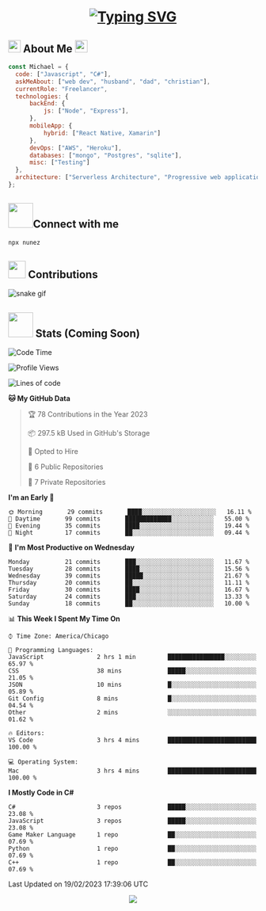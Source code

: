 # <p align="center">[![Typing SVG](https://readme-typing-svg.demolab.com/?lines=Welcome,+I'm+Michael!;A+full-stack+web+dev+:\))](https://git.io/typing-svg)</p>
      
      
  
  <h2><img src="https://media.giphy.com/media/yB48NfCnzAChq/giphy.gif" height=25 width=25 />   About Me   <img src="https://media.giphy.com/media/yB48NfCnzAChq/giphy.gif" height=25 width=25 />
  </h2>
  
  ```js
  const Michael = {
    code: ["Javascript", "C#"],
    askMeAbout: ["web dev", "husband", "dad", "christian"],
    currentRole: "Freelancer",
    technologies: {
        backEnd: {
            js: ["Node", "Express"],
        },
        mobileApp: {
            hybrid: ["React Native, Xamarin"]
        },
        devOps: ["AWS", "Heroku"],
        databases: ["mongo", "Postgres", "sqlite"],
        misc: ["Testing"]
    },
    architecture: ["Serverless Architecture", "Progressive web applications", "Single page applications"],
};
  ```
<h2><img src="https://media.giphy.com/media/v1.Y2lkPTc5MGI3NjExMzVmYWUxMWRlYjJkNTgwMWQ4ZWI0OTA5NTViMDkyMGZjNmQxMTg0MSZjdD1z/BHCFcibksBxAV0FDoL/giphy.gif" height=50, width=50/>Connect with me
</h2>

```bash
npx nunez
```

  <h2><img src="https://media.giphy.com/media/pEuD18F5xjR9SNVmYz/giphy.gif" height=35 width=35 />   Contributions   </h2>
  
  ![snake gif](https://github.com/IvL-Nunez/IvL-Nunez/blob/output/github-contribution-grid-snake.gif)
  
  
  <h2><img src="https://media.giphy.com/media/v1.Y2lkPTc5MGI3NjExMjNjYzUxNjA4YWYwODYwYzNlMWJlZmE0NWM2OTZmNzg5MjU3MjU0ZCZjdD1z/NS0bXSSo8nIFbDDSb5/giphy.gif" heigth=50 width=50 />   Stats (Coming Soon) </h2>
  
<!--START_SECTION:waka-->
![Code Time](http://img.shields.io/badge/Code%20Time-3%20hrs%204%20mins-blue)

![Profile Views](http://img.shields.io/badge/Profile%20Views-261-blue)

![Lines of code](https://img.shields.io/badge/From%20Hello%20World%20I%27ve%20Written-128%20Thousand%20lines%20of%20code-blue)

**🐱 My GitHub Data** 

> 🏆 78 Contributions in the Year 2023
 > 
> 📦 297.5 kB Used in GitHub's Storage 
 > 
> 💼 Opted to Hire
 > 
> 📜 6 Public Repositories 
 > 
> 🔑 7 Private Repositories  
 > 
**I'm an Early 🐤** 

```text
🌞 Morning       29 commits       ████░░░░░░░░░░░░░░░░░░░░░   16.11 % 
🌆 Daytime       99 commits       █████████████░░░░░░░░░░░░   55.00 % 
🌃 Evening       35 commits       ████░░░░░░░░░░░░░░░░░░░░░   19.44 % 
🌙 Night         17 commits       ██░░░░░░░░░░░░░░░░░░░░░░░   09.44 % 

```
📅 **I'm Most Productive on Wednesday** 

```text
Monday          21 commits       ███░░░░░░░░░░░░░░░░░░░░░░   11.67 % 
Tuesday         28 commits       ████░░░░░░░░░░░░░░░░░░░░░   15.56 % 
Wednesday       39 commits       █████░░░░░░░░░░░░░░░░░░░░   21.67 % 
Thursday        20 commits       ██░░░░░░░░░░░░░░░░░░░░░░░   11.11 % 
Friday          30 commits       ████░░░░░░░░░░░░░░░░░░░░░   16.67 % 
Saturday        24 commits       ███░░░░░░░░░░░░░░░░░░░░░░   13.33 % 
Sunday          18 commits       ██░░░░░░░░░░░░░░░░░░░░░░░   10.00 % 

```


📊 **This Week I Spent My Time On** 

```text
⌚︎ Time Zone: America/Chicago

💬 Programming Languages: 
JavaScript               2 hrs 1 min         ████████████████░░░░░░░░░   65.97 % 
CSS                      38 mins             █████░░░░░░░░░░░░░░░░░░░░   21.05 % 
JSON                     10 mins             █░░░░░░░░░░░░░░░░░░░░░░░░   05.89 % 
Git Config               8 mins              █░░░░░░░░░░░░░░░░░░░░░░░░   04.54 % 
Other                    2 mins              ░░░░░░░░░░░░░░░░░░░░░░░░░   01.62 % 

🔥 Editors: 
VS Code                  3 hrs 4 mins        █████████████████████████   100.00 % 

💻 Operating System: 
Mac                      3 hrs 4 mins        █████████████████████████   100.00 % 

```

**I Mostly Code in C#** 

```text
C#                       3 repos             █████░░░░░░░░░░░░░░░░░░░░   23.08 % 
JavaScript               3 repos             █████░░░░░░░░░░░░░░░░░░░░   23.08 % 
Game Maker Language      1 repo              ██░░░░░░░░░░░░░░░░░░░░░░░   07.69 % 
Python                   1 repo              ██░░░░░░░░░░░░░░░░░░░░░░░   07.69 % 
C++                      1 repo              ██░░░░░░░░░░░░░░░░░░░░░░░   07.69 % 

```



 Last Updated on 19/02/2023 17:39:06 UTC
<!--END_SECTION:waka-->
  
  <p align="center"> <img src="https://media.giphy.com/media/Iysz47yuY6Rnwb4fPt/giphy.gif" /> </p>
  
  <!--
  <p align="center"><img src="https://media.giphy.com/media/FFoyx4VHgukEg/giphy.gif" height='50%' width='50%' /> </p>
  
 
 | | |
| ------- | --- |
| <img src="92920603-BF04-43EE-AF3D-A9703B9A23F5.jpeg" height='550' width='550'/> | ![Jokes Card](https://readme-jokes.vercel.app/api?hideBorder)<br>[![spotify-github-profile](https://spotify-github-profile.vercel.app/api/view?uid=3144iv3jsdbf2s4xsszxlpggc5g4&cover_image=true&theme=default&show_offline=false&background_color=000000&bar_color_cover=true)](https://spotify-github-profile.vercel.app/api/view?uid=3144iv3jsdbf2s4xsszxlpggc5g4&redirect=true) | -->






  
<!-- => Pixel art of me to the right section

# Contact info and view contacer, waka readme?, buy me coffee

# Clickable image => Calendly

# stats and icons -->
